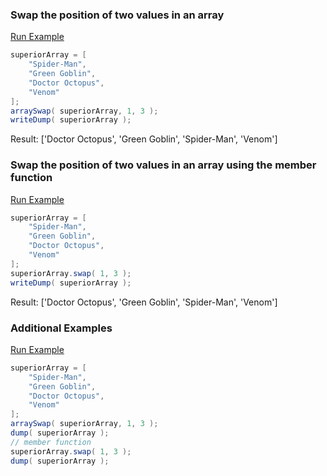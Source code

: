 ### Swap the position of two values in an array



<a href="https://try.boxlang.io/?code=eJwrLi1ILcrML3IsKkqsVLBViFbg4lQKLshMSS3S9U3MU9IBct2LUlPzFNzzk3IyIQIu%2Bckl%2BUUK%2FkCyoLQYLBSWmpefq8QVa82VCDIpuDyxQEOhGNlwHQVDHQVjBU1rrvKizJJUl9JcdBUgOQDRVi2p" target="_blank">Run Example</a>

```java
superiorArray = [ 
	"Spider-Man",
	"Green Goblin",
	"Doctor Octopus",
	"Venom"
];
arraySwap( superiorArray, 1, 3 );
writeDump( superiorArray );

```

Result: ['Doctor Octopus', 'Green Goblin', 'Spider-Man', 'Venom']

### Swap the position of two values in an array using the member function

<a href="https://try.boxlang.io/?code=eJwrLi1ILcrML3IsKkqsVLBViFbg4lQKLshMSS3S9U3MU9IBct2LUlPzFNzzk3IyIQIu%2Bckl%2BUUK%2FkCyoLQYLBSWmpefq8QVa81VjGyiXnF5YoGGgqGOgrGCpjVXeVFmSapLaS5QCEUZSA4Av3srjA%3D%3D" target="_blank">Run Example</a>

```java
superiorArray = [ 
	"Spider-Man",
	"Green Goblin",
	"Doctor Octopus",
	"Venom"
];
superiorArray.swap( 1, 3 );
writeDump( superiorArray );

```

Result: ['Doctor Octopus', 'Green Goblin', 'Spider-Man', 'Venom']

### Additional Examples

<a href="https://try.boxlang.io/?code=eJwrLi1ILcrML3IsKkqsVLBViFbg4lQKLshMSS3S9U3MU9IBct2LUlPzFNzzk3IyIQIu%2Bckl%2BUUK%2FkCyoLQYLBSWmpefq8QVa82VCDIpuDyxQEOhGNlwHQVDHQVjBU1rrpTSXHRJkLC%2BvkJuam5SapFCWmlecklmfh4Xihq9YrChBEwBADEkQw8%3D" target="_blank">Run Example</a>

```java
superiorArray = [ 
	"Spider-Man",
	"Green Goblin",
	"Doctor Octopus",
	"Venom"
];
arraySwap( superiorArray, 1, 3 );
dump( superiorArray );
// member function
superiorArray.swap( 1, 3 );
dump( superiorArray );

```



